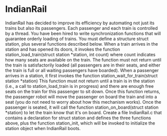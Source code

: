 # IndianRail
IndianRail has decided to improve its efficiency by automating not just its trains but also its passengers. 
Each passenger and each train is controlled by a thread. 
You have been hired to write synchronization functions that will guarantee orderly loading of trains. 
You must define a structure struct station, plus several functions described below. 
When a train arrives in the station and has opened its doors, it invokes the function station_load_train(struct station *station, int count) where count indicates how many seats are available on the train. 
The function must not return until the train is satisfactorily loaded (all passengers are in their seats, and either the train is full or all waiting passengers have boarded).
When a passenger arrives in a station, it first invokes the function station_wait_for_train(struct station *station) 
This function must not return until a train is in the station (i.e., a call to station_load_train is in progress) and there are enough free seats on the train for this passenger to sit down. Once this function returns, the passenger robot will move the passenger on board the train and into a seat (you do not need to worry about how this mechanism works). Once the passenger is seated, it will call the function station_on_board(struct station *station) to let the train know that it's on board. Create a file IndianRail.c that contains a declaration for struct station and defines the three functions above, plus the function station_init, which will be invoked to initialize the station object when IndianRail boots.

